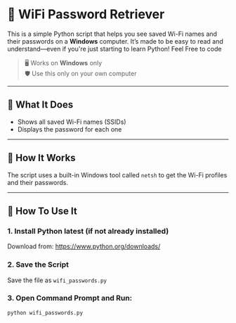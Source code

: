 # 🔐 WiFi Password Retriever

This is a  simple Python script that helps you see saved Wi-Fi names and their passwords on a **Windows** computer. It’s made to be easy to read and understand—even if you're just starting to learn Python! Feel Free to code

> 🖥️ Works on **Windows** only  
> 🛡️ Use this only on your own computer

---

## 📌 What It Does

- Shows all saved Wi-Fi names (SSIDs)
- Displays the password for each one

---

## 🧠 How It Works

The script uses a built-in Windows tool called `netsh` to get the Wi-Fi profiles and their passwords.

---

## 🚀 How To Use It

### 1. Install Python latest (if not already installed)
Download from: https://www.python.org/downloads/

### 2. Save the Script
Save the file as `wifi_passwords.py`

### 3. Open Command Prompt and Run:
```bash
python wifi_passwords.py
